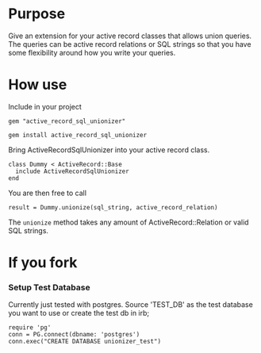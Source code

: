 # Purpose
Give an extension for your active record classes that allows union queries. The queries can be active record relations
 or SQL strings so that you have some flexibility around how you write your queries. 
 
# How use
Include in your project

```apple js
gem "active_record_sql_unionizer"
```

```apple js
gem install active_record_sql_unionizer
```

Bring ActiveRecordSqlUnionizer into your active record class.

```apple js
class Dummy < ActiveRecord::Base
  include ActiveRecordSqlUnionizer
end
```

You are then free to call
```apple js
result = Dummy.unionize(sql_string, active_record_relation)
``` 

The `unionize` method takes any amount of ActiveRecord::Relation or valid SQL strings. 

# If you fork

### Setup Test Database
Currently just tested with postgres. Source 'TEST_DB' as the test database you want to use or create the test db in irb;
```apple js
require 'pg'
conn = PG.connect(dbname: 'postgres')
conn.exec("CREATE DATABASE unionizer_test")
```
